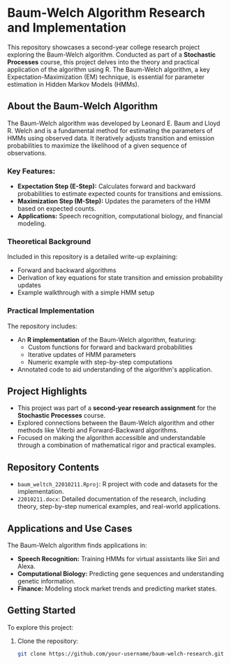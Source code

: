 # Baum-Welch Algorithm Research and Implementation

This repository showcases a second-year college research project exploring the Baum-Welch algorithm. Conducted as part of a **Stochastic Processes** course, this project delves into the theory and practical application of the algorithm using R. The Baum-Welch algorithm, a key Expectation-Maximization (EM) technique, is essential for parameter estimation in Hidden Markov Models (HMMs).

## About the Baum-Welch Algorithm

The Baum-Welch algorithm was developed by Leonard E. Baum and Lloyd R. Welch and is a fundamental method for estimating the parameters of HMMs using observed data. It iteratively adjusts transition and emission probabilities to maximize the likelihood of a given sequence of observations.

### Key Features:
- **Expectation Step (E-Step):** Calculates forward and backward probabilities to estimate expected counts for transitions and emissions.
- **Maximization Step (M-Step):** Updates the parameters of the HMM based on expected counts.
- **Applications:** Speech recognition, computational biology, and financial modeling.

### Theoretical Background
Included in this repository is a detailed write-up explaining:
- Forward and backward algorithms
- Derivation of key equations for state transition and emission probability updates
- Example walkthrough with a simple HMM setup

### Practical Implementation
The repository includes:
- An **R implementation** of the Baum-Welch algorithm, featuring:
  - Custom functions for forward and backward probabilities
  - Iterative updates of HMM parameters
  - Numeric example with step-by-step computations
- Annotated code to aid understanding of the algorithm's application.

## Project Highlights
- This project was part of a **second-year research assignment** for the **Stochastic Processes** course.
- Explored connections between the Baum-Welch algorithm and other methods like Viterbi and Forward-Backward algorithms.
- Focused on making the algorithm accessible and understandable through a combination of mathematical rigor and practical examples.

## Repository Contents
- `baum_weltch_22010211.Rproj`: R project with code and datasets for the implementation.
- `22010211.docx`: Detailed documentation of the research, including theory, step-by-step numerical examples, and real-world applications.

## Applications and Use Cases
The Baum-Welch algorithm finds applications in:
- **Speech Recognition:** Training HMMs for virtual assistants like Siri and Alexa.
- **Computational Biology:** Predicting gene sequences and understanding genetic information.
- **Finance:** Modeling stock market trends and predicting market states.

## Getting Started
To explore this project:
1. Clone the repository:
   ```bash
   git clone https://github.com/your-username/baum-welch-research.git

